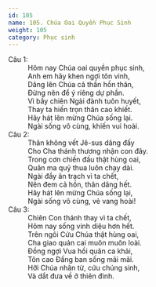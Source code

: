 ```yaml
---
id: 105
name: 105. Chúa Oai Quyền Phục Sinh
weight: 105
category: Phục sinh
---
```

<dl><dt>Câu 1:</dt><dd data-verse="1">Hôm nay Chúa oai quyền phục sinh, <br/>Anh em hãy khen ngợi tôn vinh, <br/>Dâng lên Chúa cả thần hồn thân, <br/>Đừng nên để ý riêng dự phần. <br/>Vì bầy chiên Ngài đành tuôn huyết, <br/>Thay ta hiến trọn thân cao khiết. <br/>Hãy hát lên mừng Chúa sống lại. <br/>Ngài sống vô cùng, khiến vui hoài. </dd><dt>Câu 2:</dt><dd data-verse="2">Thân không vết Jê-sus dâng đấy <br/>Cho Cha thánh thương nhận con đây. <br/>Trong cơn chiến đấu thật hùng oai, <br/>Quân ma quỷ thua luôn chạy dài. <br/>Ngài đầy ân trạch vì ta chết, <br/>Nên đem cả hồn, thân dâng hết. <br/>Hãy hát lên mừng Chúa sống lại, <br/>Ngài sống vô cùng, vẻ vang hoài! </dd><dt>Câu 3:</dt><dd data-verse="3">Chiên Con thánh thay vì ta chết, <br/>Hôm nay sống vinh diệu hơn hết. <br/>Trên ngôi Cứu Chúa thật hùng oai, <br/>Cha giao quản cai muôn muôn loài. <br/>Đồng ngợi Vua hồi quân ca khải, <br/>Tôn cao Đấng ban sống mãi mãi. <br/>Hỡi Chúa nhân từ, cứu chúng sinh, <br/>Và dắt đưa về ở thiên đình. </dd></dl>
